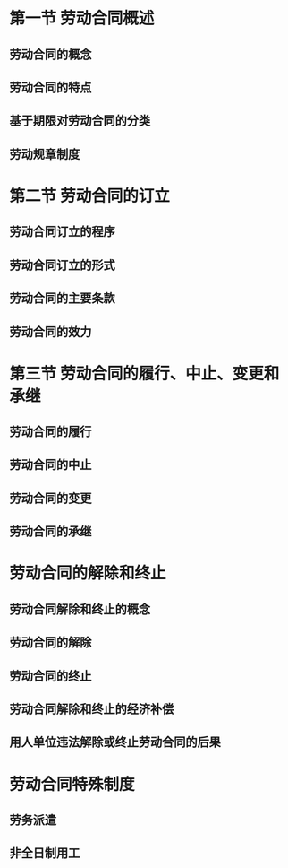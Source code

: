 # 第一节 劳动合同概述

## 劳动合同的概念

## 劳动合同的特点

## 基于期限对劳动合同的分类

## 劳动规章制度

# 第二节 劳动合同的订立

## 劳动合同订立的程序

## 劳动合同订立的形式

## 劳动合同的主要条款

## 劳动合同的效力

# 第三节 劳动合同的履行、中止、变更和承继

## 劳动合同的履行

## 劳动合同的中止

## 劳动合同的变更

## 劳动合同的承继

# 劳动合同的解除和终止

## 劳动合同解除和终止的概念

## 劳动合同的解除

## 劳动合同的终止

## 劳动合同解除和终止的经济补偿

## 用人单位违法解除或终止劳动合同的后果

# 劳动合同特殊制度

## 劳务派遣

## 非全日制用工
